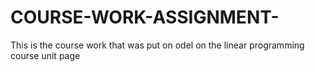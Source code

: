 # COURSE-WORK-ASSIGNMENT-
This is the course work that was put on odel on the linear programming course unit page
